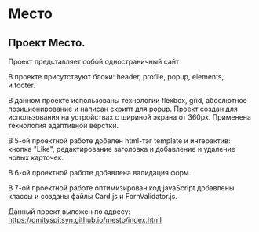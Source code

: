 # Mесто

## Проект Место.

Проект представляет собой одностраничный сайт  

В проекте присутствуют блоки: header, profile, popup, elements,  
и footer.

В данном проекте использованы технологии flexbox, grid, абослютное позиционирование и написан скрипт для popup. Проект создан для использования на устройствах с шириной экрана от 360px. Применена технология адаптивной верстки.

В 5-ой проектной работе добален html-тэг template и интерактив: кнопка "Like", редактирование заголовка и добавление и удаление новых карточек.

В 6-ой проектной работе добавлена валидация форм.

В 7-ой проектной работе оптимизирован код javaScript добавлены классы и созданы файлы Card.js и FornValidator.js.

Данный проект выложен по адресу: https://dmityspitsyn.github.io/mesto/index.html